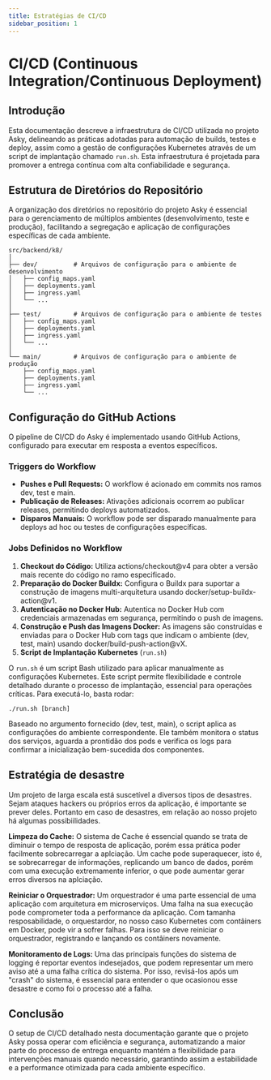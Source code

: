 ```yaml
---
title: Estratégias de CI/CD
sidebar_position: 1
---
```

# CI/CD (Continuous Integration/Continuous Deployment)

## Introdução
Esta documentação descreve a infraestrutura de CI/CD utilizada no projeto Asky, delineando as práticas adotadas para automação de builds, testes e deploy, assim como a gestão de configurações Kubernetes através de um script de implantação chamado `run.sh`. Esta infraestrutura é projetada para promover a entrega contínua com alta confiabilidade e segurança.

## Estrutura de Diretórios do Repositório
A organização dos diretórios no repositório do projeto Asky é essencial para o gerenciamento de múltiplos ambientes (desenvolvimento, teste e produção), facilitando a segregação e aplicação de configurações específicas de cada ambiente.

```
src/backend/k8/
│
├── dev/          # Arquivos de configuração para o ambiente de desenvolvimento
│   ├── config_maps.yaml
│   ├── deployments.yaml
│   ├── ingress.yaml
│   └── ...
│
├── test/         # Arquivos de configuração para o ambiente de testes
│   ├── config_maps.yaml
│   ├── deployments.yaml
│   ├── ingress.yaml
│   └── ...
│
└── main/         # Arquivos de configuração para o ambiente de produção
    ├── config_maps.yaml
    ├── deployments.yaml
    ├── ingress.yaml
    └── ...
```

## Configuração do GitHub Actions
O pipeline de CI/CD do Asky é implementado usando GitHub Actions, configurado para executar em resposta a eventos específicos.

### Triggers do Workflow
- **Pushes e Pull Requests:** O workflow é acionado em commits nos ramos dev, test e main.
- **Publicação de Releases:** Ativações adicionais ocorrem ao publicar releases, permitindo deploys automatizados.
- **Disparos Manuais:** O workflow pode ser disparado manualmente para deploys ad hoc ou testes de configurações específicas.

### Jobs Definidos no Workflow
1. **Checkout do Código:** Utiliza actions/checkout@v4 para obter a versão mais recente do código no ramo especificado.
2. **Preparação do Docker Buildx:** Configura o Buildx para suportar a construção de imagens multi-arquitetura usando docker/setup-buildx-action@v1.
3. **Autenticação no Docker Hub:** Autentica no Docker Hub com credenciais armazenadas em segurança, permitindo o push de imagens.
4. **Construção e Push das Imagens Docker:** As imagens são construídas e enviadas para o Docker Hub com tags que indicam o ambiente (dev, test, main) usando docker/build-push-action@vX.
5. **Script de Implantação Kubernetes** (`run.sh`)
   
O `run.sh` é um script Bash utilizado para aplicar manualmente as configurações Kubernetes. Este script permite flexibilidade e controle detalhado durante o processo de implantação, essencial para operações críticas. Para executá-lo, basta rodar:

```
./run.sh [branch]
```

Baseado no argumento fornecido (dev, test, main), o script aplica as configurações do ambiente correspondente. Ele também monitora o status dos serviços, aguarda a prontidão dos pods e verifica os logs para confirmar a inicialização bem-sucedida dos componentes.

## Estratégia de desastre
Um projeto de larga escala está suscetível a diversos tipos de desastres. Sejam ataques hackers ou próprios erros da aplicação, é importante se prever deles. Portanto em caso de desastres, em relação ao nosso projeto há algumas possibiilidades.

**Limpeza do Cache:** O sistema de Cache é essencial quando se trata de diminuir o tempo de resposta de aplicação, porém essa prática poder facilmente sobrecarregar a aplciação. Um cache pode superaquecer, isto é, se sobrecarregar de informações, replicando um banco de dados, porém com uma execução extremamente inferior, o que pode aumentar gerar erros diversos na aplciação.

**Reiniciar o Orquestrador:** Um orquestrador é uma parte essencial de uma aplicação com arquitetura em microserviços. Uma falha na sua execução pode comprometer toda a performance da aplicação. Com tamanha resposabilidade, o orquestardor, no nosso caso Kubernetes com contâiners em Docker, pode vir a sofrer falhas. Para isso se deve reiniciar o orquestrador, registrando e lançando os contâiners novamente.

**Monitoramento de Logs:** Uma das principais funções do sistema de logging é reportar eventos indesejados, que podem representar um mero aviso até a uma falha crítica do sistema. Por isso, revisá-los após um "crash" do sistema, é essencial para entender o que ocasionou esse desastre e como foi o processo até a falha.

## Conclusão
O setup de CI/CD detalhado nesta documentação garante que o projeto Asky possa operar com eficiência e segurança, automatizando a maior parte do processo de entrega enquanto mantém a flexibilidade para intervenções manuais quando necessário, garantindo assim a estabilidade e a performance otimizada para cada ambiente específico.
